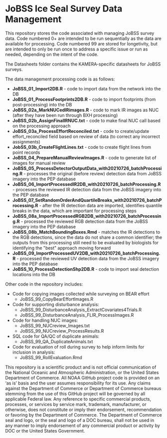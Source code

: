 # JoBSS Ice Seal Survey Data Management

This repository stores the code associated with managing JoBSS survey data. Code numbered 0+ are intended to be run sequentially as the data are available for processing. Code numbered 99 are stored for longetivity, but are intended to only be run once to address a specific issue or run as needed, depending on the intent of the code.

The Datasheets folder contains the KAMERA-specific datasheets for JoBSS surveys.

The data management processing code is as follows:
* **JoBSS_01_Import2DB.R** - code to import data from the network into the DB
* **JoBSS_01_ProcessFootprints2DB.R** - code to import footprints (from post-processing) into the DB
* **JoBSS_02a_MarkNUCedIRimages.R** - code to mark IR images as NUC (after they have been run through BXH processing)
* **JoBSS_02b_AssignFinalIRNUC.txt** - code to make final NUC call based on the processing approach
* **JoBSS_03a_ProcessEffortReconciled.txt** - code to create/update effort_reconciled field based on review of data (to correct any incorrect assignments)
* **JobSS_03b_CreateFlightLines.txt** - code to create flight lines from point records
* **JoBSS_04_PrepareManualReviewImages.R** - code to generate list of images for manual review
* **JoBSS_05_ProcessDetectorOutputData_with20210726_batchProcessing.R** - processes the original (before review) detection data from JoBSS imagery into the PEP database
* **JoBSS_06_ImportProcessedIR2DB_with20210726_batchProcessing.R** - processes the reviewed IR detection data from the JoBSS imagery into the PEP database
* **JoBSS_07_SetRandomOrderAndQuartileBreaks_with20210726_batchProcessing.R** - after the IR detection data are imported, identifies quantile breaks in the data, which are important for processing steps
* **JoBSS_08a_ImportProcessedRGB2DB_with20210726_batchProcessing.R** - processed the reviewed RGB detection data from the JoBSS imagery into the PEP database
* **JoBSS_08b_MatchBoundingBoxes.Rmd** - matches the IR detections to the RGB detections, since the data do not share a common identifier; the outputs from this processing still need to be evaluated by biologists for identifying the "best" approach moving forward
* **JoBSS_09_ImportProcessedUV2DB_with20210726_batchProcessing.R** - processed the reviewed UV detection data from the JoBSS imagery into the PEP database
* **JoBSS_10_ProcessDetectionShp2DB.R** - code to import seal detection locations into the DB

Other code in the repository includes:
* Code for copying images collected while surveying on BEAR effort
	* JoBSS_99_CopyBearEffortImages.R
* Code for supporting disturbance analysis:
	* JoBSS_99_DisturbanceAnalysis_ExtractCovariates4Trials.R
	* JoBSS_99_DisturbanceAnalysis_FLIR_ProcessImages.R
* Code for handling NUC images:
	* JoBSS_99_NUCreview_Images.txt
	* JoBSS_99_NUCreview_ProcessResults.R
* SQL code for QA/QC of duplicate animals:
	* JoBSS_99_QA_DuplicateAnimals.txt
* Code for evaluation of roll during survey to help inform limits for inclusion in analysis:
	* JoBSS_99_RollEvaluation.Rmd

This repository is a scientific product and is not official communication of the National Oceanic and Atmospheric Administration, or the United States Department of Commerce. All NOAA GitHub project code is provided on an ‘as is’ basis and the user assumes responsibility for its use. Any claims against the Department of Commerce or Department of Commerce bureaus stemming from the use of this GitHub project will be governed by all applicable Federal law. Any reference to specific commercial products, processes, or services by service mark, trademark, manufacturer, or otherwise, does not constitute or imply their endorsement, recommendation or favoring by the Department of Commerce. The Department of Commerce seal and logo, or the seal and logo of a DOC bureau, shall not be used in any manner to imply endorsement of any commercial product or activity by DOC or the United States Government.